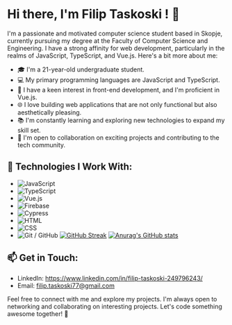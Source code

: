 # Hi there, I'm Filip Taskoski ! 👋
I'm a passionate and motivated computer science student based in Skopje, currently pursuing my degree at the Faculty of Computer Science and Engineering. I have a strong affinity for web development, particularly in the realms of JavaScript, TypeScript, and Vue.js. Here's a bit more about me:

- 🎓 I'm a 21-year-old undergraduate student.
- 💻 My primary programming languages are JavaScript and TypeScript.
- 🌟 I have a keen interest in front-end development, and I'm proficient in Vue.js.
- 🌐 I love building web applications that are not only functional but also aesthetically pleasing.
- 📚 I'm constantly learning and exploring new technologies to expand my skill set.
- 🤝 I'm open to collaboration on exciting projects and contributing to the tech community.
## 🔧 Technologies I Work With:

- ![JavaScript](https://img.shields.io/badge/-JavaScript-333333?style=for-the-badge&logo=javascript)
- ![TypeScript](https://img.shields.io/badge/-TypeScript-333333?style=for-the-badge&logo=typescript)
- ![Vue.js](https://img.shields.io/badge/-Vue.js-333333?style=for-the-badge&logo=vue.js)
- ![Firebase](https://img.shields.io/badge/-Firebase-333333?style=for-the-badge&logo=firebase)
- ![Cypress](https://img.shields.io/badge/-Cypress-333333?style=for-the-badge&logo=cypress)
- ![HTML](https://img.shields.io/badge/-HTML-333333?style=for-the-badge&logo=html5)
- ![CSS](https://img.shields.io/badge/-CSS-333333?style=for-the-badge&logo=css3)
- ![Git / GitHub](https://img.shields.io/badge/-Git/GitHub-333333?style=for-the-badge&logo=github)
[![GitHub Streak](https://streak-stats.demolab.com/?user=ftaskoski123)](https://git.io/streak-stats)
[![Anurag's GitHub stats](https://github-readme-stats.vercel.app/api?username=fttaskoski123)](https://github.com/anuraghazra/github-readme-stats)
## 📫 Get in Touch:

- LinkedIn: https://www.linkedin.com/in/filip-taskoski-249796243/
- Email: filip.taskoski77@gmail.com

Feel free to connect with me and explore my projects. I'm always open to networking and collaborating on interesting projects. Let's code something awesome together! 🚀
